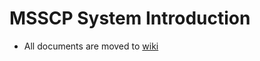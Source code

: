 # MSSCP System Introduction  
* All documents are moved to [wiki](https://github.com/nanachi1027/backend_developer_showcase/wiki)
